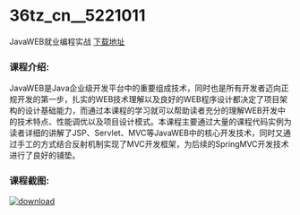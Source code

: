 # 36tz_cn__5221011
JavaWEB就业编程实战
[下载地址](http://www.36tz.cn/article/5221011 "下载地址")
### 课程介绍:
JavaWEB是Java企业级开发平台中的重要组成技术，同时也是所有开发者迈向正规开发的第一步，扎实的WEB技术理解以及良好的WEB程序设计都决定了项目架构的设计基础能力，而通过本课程的学习就可以帮助读者充分的理解WEB开发中的技术特点、性能调优以及项目设计模式。本课程主要通过大量的课程代码实例为读者详细的讲解了JSP、Servlet、MVC等JavaWEB中的核心开发技术，同时又通过手工的方式结合反射机制实现了MVC开发框架，为后续的SpringMVC开发技术进行了良好的铺垫。

### 课程截图:
[![download](http://36tz.cn/muke_img/2021_09_2-12.png "下载地址")](http://www.36tz.cn "下载地址")
